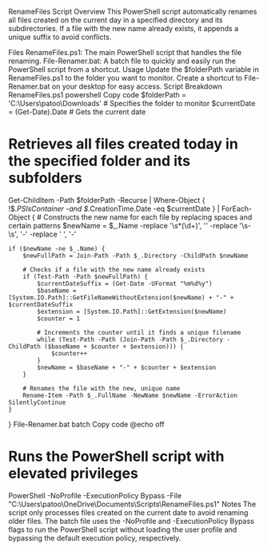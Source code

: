 RenameFiles Script
Overview
This PowerShell script automatically renames all files created on the current day in a specified directory and its subdirectories. If a file with the new name already exists, it appends a unique suffix to avoid conflicts.

Files
RenameFiles.ps1: The main PowerShell script that handles the file renaming.
File-Renamer.bat: A batch file to quickly and easily run the PowerShell script from a shortcut.
Usage
Update the $folderPath variable in RenameFiles.ps1 to the folder you want to monitor.
Create a shortcut to File-Renamer.bat on your desktop for easy access.
Script Breakdown
RenameFiles.ps1
powershell
Copy code
$folderPath = 'C:\Users\patoo\Downloads' # Specifies the folder to monitor
$currentDate = (Get-Date).Date # Gets the current date

# Retrieves all files created today in the specified folder and its subfolders
Get-ChildItem -Path $folderPath -Recurse | Where-Object { 
    !$_.PSIsContainer -and $_.CreationTime.Date -eq $currentDate
} | ForEach-Object {
    # Constructs the new name for each file by replacing spaces and certain patterns
    $newName = $_.Name -replace '\s*\(\d+\)', '' -replace '\s-\s', '-' -replace ' ', '-'
    
    if ($newName -ne $_.Name) {
        $newFullPath = Join-Path -Path $_.Directory -ChildPath $newName
        
        # Checks if a file with the new name already exists
        if (Test-Path -Path $newFullPath) {
            $currentDateSuffix = (Get-Date -UFormat "%m%d%y")
            $baseName = [System.IO.Path]::GetFileNameWithoutExtension($newName) + "-" + $currentDateSuffix
            $extension = [System.IO.Path]::GetExtension($newName)
            $counter = 1
            
            # Increments the counter until it finds a unique filename
            while (Test-Path -Path (Join-Path -Path $_.Directory -ChildPath ($baseName + $counter + $extension))) {
                $counter++
            }
            $newName = $baseName + "-" + $counter + $extension
        }
        
        # Renames the file with the new, unique name
        Rename-Item -Path $_.FullName -NewName $newName -ErrorAction SilentlyContinue
    }
}
File-Renamer.bat
batch
Copy code
@echo off
# Runs the PowerShell script with elevated privileges
PowerShell -NoProfile -ExecutionPolicy Bypass -File "C:\Users\patoo\OneDrive\Documents\Scripts\RenameFiles.ps1"
Notes
The script only processes files created on the current date to avoid renaming older files.
The batch file uses the -NoProfile and -ExecutionPolicy Bypass flags to run the PowerShell script without loading the user profile and bypassing the default execution policy, respectively.
